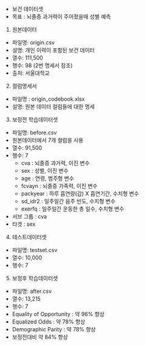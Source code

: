 - 보건 데이터셋
- 목표 : 뇌졸증 과거력이 주어졌을때 성별 예측

1. 원본데이터

- 파일명: origin.csv
- 설명: 개인 이력이 포함된 보건 데이터
- 열수: 111,500
- 행수: 98 (2번 명세서 참조)
- 출처: 서울대학교

2. 컬럼명세서

- 파일명 : origin_codebook.xlsx
- 설명: 원본 데이터 컬럼들에 대한 명세

3. 보정전 학습데이터셋

- 파일명: before.csv
- 원본데이터에서 7개 컬럼을 사용
- 열수: 91,500
- 행수: 7
	- cva : 뇌졸증 과거력, 이진 변수
	- sex : 성별, 이진 변수
	- age : 연령, 범주형 변수
	- fcvayn : 뇌졸증 가족력, 이진 변수
	- packyear : 하루 흡연량(갑) X 흡연기간, 수치형 변수
	- sd_idr2 : 일주일간 음주 빈도, 수치형 변수
	- exerfq : 일주일간 운동한 총 일수, 수치형 변수
- 서브 그룹 : cva
- 타겟 : sex

4. 테스트데이터셋

- 파일명: testset.csv
- 열수: 10,000
- 행수: 7

5. 보정후 학습데이터셋

- 파일명: after.csv
- 열수: 13,215
- 행수: 7
- Equality of Opportunity : 약 96% 향상
- Equalized Odds : 약 78% 향상
- Demographic Parity : 약 78% 향상 
- 보정전대비 약 84% 향상
